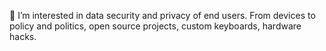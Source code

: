 
👀 I’m interested in data security and privacy of end users. From devices to policy and politics, open source projects, custom keyboards, hardware hacks. 

<!---
PrometheusDXII/PrometheusDXII is a ✨ special ✨ repository because its `README.md`
You can click the Preview link to take a look at your changes.
--->
